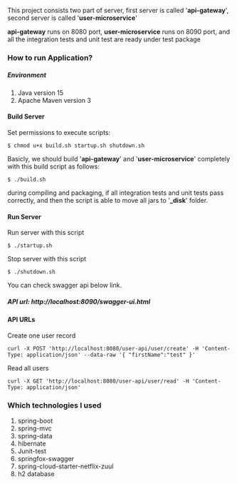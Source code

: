 
This project consists two part of server, first server is called '**api-gateway**', second server is called '**user-microservice**'


**api-gateway** runs on 8080 port, **user-microservice** runs on 8090 port, and all the integration tests and unit test are ready under test package


### How to run Application?
##### Environment
1. Java version 15
2. Apache Maven version 3

#### Build Server

Set permissions to execute scripts:
```  
$ chmod u+x build.sh startup.sh shutdown.sh
```
Basicly, we should build '**api-gateway**' and '**user-microservice**' completely with this build script as follows:
```  
$ ./build.sh   
```
during compiling and packaging, if all integration tests and unit tests pass correctly, and then the script is able to move all jars to '**_disk**' folder.

#### Run Server
Run server with this script
```  
$ ./startup.sh
```
Stop server with this script
```  
$ ./shutdown.sh
```
You can check swagger api below link.
##### API url: http://localhost:8090/swagger-ui.html

#### API URLs
Create one user record
```
curl -X POST 'http://localhost:8080/user-api/user/create' -H 'Content-Type: application/json' --data-raw '{ "firstName":"test" }'
```
Read all users
```
curl -X GET 'http://localhost:8080/user-api/user/read' -H 'Content-Type: application/json'
```


### Which technologies I used

1. spring-boot
2. spring-mvc
2. spring-data
3. hibernate
4. Junit-test
5. springfox-swagger
6. spring-cloud-starter-netflix-zuul
7. h2 database

